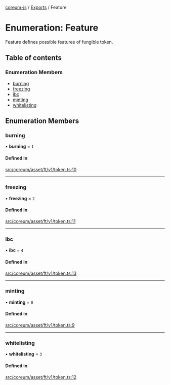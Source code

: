 [coreum-js](../README.md) / [Exports](../modules.md) / Feature

# Enumeration: Feature

Feature defines possible features of fungible token.

## Table of contents

### Enumeration Members

- [burning](Feature.md#burning)
- [freezing](Feature.md#freezing)
- [ibc](Feature.md#ibc)
- [minting](Feature.md#minting)
- [whitelisting](Feature.md#whitelisting)

## Enumeration Members

### burning

• **burning** = ``1``

#### Defined in

[src/coreum/asset/ft/v1/token.ts:10](https://github.com/PulsaraIO/coreum-js/blob/37352c6/src/coreum/asset/ft/v1/token.ts#L10)

___

### freezing

• **freezing** = ``2``

#### Defined in

[src/coreum/asset/ft/v1/token.ts:11](https://github.com/PulsaraIO/coreum-js/blob/37352c6/src/coreum/asset/ft/v1/token.ts#L11)

___

### ibc

• **ibc** = ``4``

#### Defined in

[src/coreum/asset/ft/v1/token.ts:13](https://github.com/PulsaraIO/coreum-js/blob/37352c6/src/coreum/asset/ft/v1/token.ts#L13)

___

### minting

• **minting** = ``0``

#### Defined in

[src/coreum/asset/ft/v1/token.ts:9](https://github.com/PulsaraIO/coreum-js/blob/37352c6/src/coreum/asset/ft/v1/token.ts#L9)

___

### whitelisting

• **whitelisting** = ``3``

#### Defined in

[src/coreum/asset/ft/v1/token.ts:12](https://github.com/PulsaraIO/coreum-js/blob/37352c6/src/coreum/asset/ft/v1/token.ts#L12)
